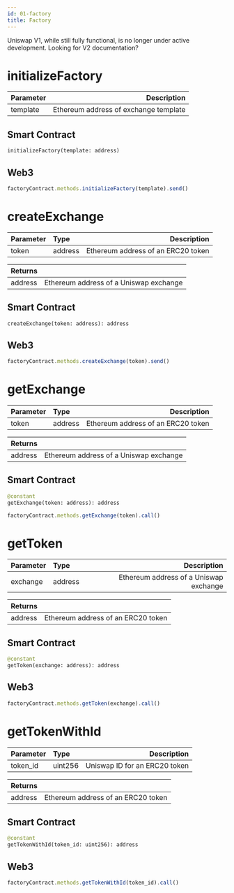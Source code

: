 ```yaml
---
id: 01-factory
title: Factory
---
```


<Info>
  Uniswap V1, while still fully functional, is no longer under active development. Looking for <Link style={{ display: "contents" }} to='/docs/v2/'>V2 documentation</Link>?
</Info>

# initializeFactory

| Parameter |                           Description |
| :-------- | ------------------------------------: |
| template  | Ethereum address of exchange template |

## Smart Contract

```python
initializeFactory(template: address)
```

## Web3

```javascript
factoryContract.methods.initializeFactory(template).send()
```

# createExchange

| Parameter | Type    |                        Description |
| :-------- | :------ | ---------------------------------: |
| token     | address | Ethereum address of an ERC20 token |

| Returns |                                        |
| :------ | -------------------------------------: |
| address | Ethereum address of a Uniswap exchange |

## Smart Contract

```python
createExchange(token: address): address
```

## Web3

```javascript
factoryContract.methods.createExchange(token).send()
```

# getExchange

| Parameter | Type    |                        Description |
| :-------- | :------ | ---------------------------------: |
| token     | address | Ethereum address of an ERC20 token |

| Returns |                                        |
| :------ | -------------------------------------: |
| address | Ethereum address of a Uniswap exchange |

## Smart Contract

```python
@constant
getExchange(token: address): address
```

```javascript
factoryContract.methods.getExchange(token).call()
```

# getToken

| Parameter | Type    |                            Description |
| :-------- | :------ | -------------------------------------: |
| exchange  | address | Ethereum address of a Uniswap exchange |

| Returns |                                    |
| :------ | ---------------------------------: |
| address | Ethereum address of an ERC20 token |

## Smart Contract

```python
@constant
getToken(exchange: address): address
```

## Web3

```javascript
factoryContract.methods.getToken(exchange).call()
```

# getTokenWithId

| Parameter | Type    |                   Description |
| :-------- | :------ | ----------------------------: |
| token_id  | uint256 | Uniswap ID for an ERC20 token |

| Returns |                                    |
| :------ | ---------------------------------: |
| address | Ethereum address of an ERC20 token |

## Smart Contract

```python
@constant
getTokenWithId(token_id: uint256): address
```

## Web3

```javascript
factoryContract.methods.getTokenWithId(token_id).call()
```
